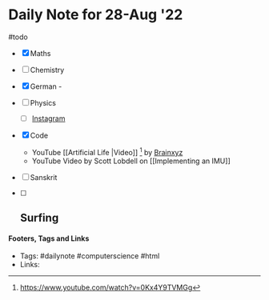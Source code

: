 # Daily Note for 28-Aug '22
#todo
- [x] Maths
- [ ] Chemistry
- [x] German - 
- [ ] Physics
	- [ ] [Instagram](https://www.instagram.com/physics.infographics/)
- [x] Code 
	- YouTube [[Artificial Life |Video]] [^1] by [Brainxyz](https://www.youtube.com/channel/UCHnxRUI0vpsikGcl5OWqKGA)
	- YouTube Video by  Scott Lobdell on [[Implementing an IMU]]
- [ ] Sanskrit
- [ ] Surfing
	-  


#### Footers, Tags and Links
- Tags: #dailynote       #computerscience #html 
- Links: 

[^1]: https://www.youtube.com/watch?v=0Kx4Y9TVMGg
